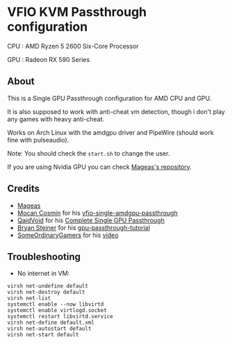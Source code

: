# VFIO KVM Passthrough configuration

CPU : AMD Ryzen 5 2600 Six-Core Processor

GPU : Radeon RX 590 Series

## About

This is a Single GPU Passthrough configuration for AMD CPU and GPU.

It is also supposed to work with anti-cheat vm detection, though i don't play any games with heavy anti-cheat.

Works on Arch Linux with the amdgpu driver and PipeWire (should work fine with pulseaudio).

Note: You should check the `start.sh` to change the user.

If you are using Nvidia GPU you can check [Mageas's repository](https://gitlab.com/Mageas/vfio-single-gup-passthrough).

## Credits

- [Mageas](https://gitlab.com/Mageas)
- [Mocan Cosmin](https://github.com/cosminmocan) for his [vfio-single-amdgpu-passthrough](https://github.com/cosminmocan/vfio-single-amdgpu-passthrough)
- [QaidVoid](https://github.com/QaidVoid) for his [Complete Single GPU Passthrough](https://github.com/QaidVoid/Complete-Single-GPU-Passthrough)
- [Bryan Steiner]() for his [gpu-passthrough-tutorial](https://github.com/bryansteiner/gpu-passthrough-tutorial)
- [SomeOrdinaryGamers](https://www.youtube.com/channel/UCtMVHI3AJD4Qk4hcbZnI9ZQ) for his [video](https://youtu.be/BUSrdUoedTo)


## Troubleshooting

- No internet in VM:

```
virsh net-undefine default
virsh net-destroy default
virsh net-list
systemctl enable --now libvirtd
systemctl enable virtlogd.socket
systemctl restart libvirtd.service
virsh net-define default.xml
virsh net-autostart default
virsh net-start default
```